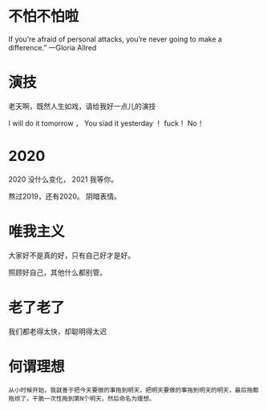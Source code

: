 
# 不怕不怕啦
If you’re afraid of personal attacks, you’re never going to make a difference.” —Gloria Allred

# 演技
老天啊，既然人生如戏，请给我好一点儿的演技

I will do it tomorrow ， You siad it yesterday ！ fuck！ No！

# 2020

2020 没什么变化， 2021 我等你。 

熬过2019，还有2020。 阴暗表情。

# 唯我主义

大家好不是真的好，只有自己好才是好。

照顾好自己，其他什么都别管。

# 老了老了

 我们都老得太快，却聪明得太迟
  
  
  # 何谓理想
    从小时候开始，我就善于把今天要做的事拖到明天，把明天要做的事拖到明天的明天，最后拖都拖烦了，干脆一次性拖到第N个明天，然后命名为理想。
  
